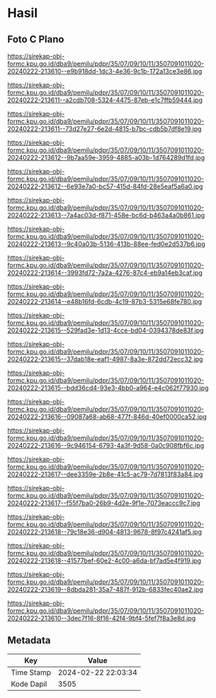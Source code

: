 # Hasil

## Foto C Plano

https://sirekap-obj-formc.kpu.go.id/dba9/pemilu/pdpr/35/07/09/10/11/3507091011020-20240222-213610--e9b918dd-1dc3-4e36-9c1b-172a13ce3e86.jpg

https://sirekap-obj-formc.kpu.go.id/dba9/pemilu/pdpr/35/07/09/10/11/3507091011020-20240222-213611--a2cdb708-5324-4475-87eb-e1c7ffb59444.jpg

https://sirekap-obj-formc.kpu.go.id/dba9/pemilu/pdpr/35/07/09/10/11/3507091011020-20240222-213611--73d27e27-6e2d-4815-b7bc-cdb5b7df8e19.jpg

https://sirekap-obj-formc.kpu.go.id/dba9/pemilu/pdpr/35/07/09/10/11/3507091011020-20240222-213612--9b7aa59e-3959-4885-a03b-1d764289d1fd.jpg

https://sirekap-obj-formc.kpu.go.id/dba9/pemilu/pdpr/35/07/09/10/11/3507091011020-20240222-213612--6e93e7a0-bc57-415d-84fd-28e5eaf5a6a0.jpg

https://sirekap-obj-formc.kpu.go.id/dba9/pemilu/pdpr/35/07/09/10/11/3507091011020-20240222-213613--7a4ac03d-f871-458e-bc6d-b463a4a0b861.jpg

https://sirekap-obj-formc.kpu.go.id/dba9/pemilu/pdpr/35/07/09/10/11/3507091011020-20240222-213613--9c40a03b-5136-413b-88ee-fed0e2d537b6.jpg

https://sirekap-obj-formc.kpu.go.id/dba9/pemilu/pdpr/35/07/09/10/11/3507091011020-20240222-213614--3993fd72-7a2a-4276-87c4-eb9a14eb3caf.jpg

https://sirekap-obj-formc.kpu.go.id/dba9/pemilu/pdpr/35/07/09/10/11/3507091011020-20240222-213614--e48b16fd-6cdb-4c19-87b3-5315e68fe780.jpg

https://sirekap-obj-formc.kpu.go.id/dba9/pemilu/pdpr/35/07/09/10/11/3507091011020-20240222-213615--529fad3e-1d13-4cce-bd04-0394378de83f.jpg

https://sirekap-obj-formc.kpu.go.id/dba9/pemilu/pdpr/35/07/09/10/11/3507091011020-20240222-213615--37dab18e-eaf1-4987-8a3e-872dd72ecc32.jpg

https://sirekap-obj-formc.kpu.go.id/dba9/pemilu/pdpr/35/07/09/10/11/3507091011020-20240222-213615--bdd36cd4-93e3-4bb0-a964-e4c062f77930.jpg

https://sirekap-obj-formc.kpu.go.id/dba9/pemilu/pdpr/35/07/09/10/11/3507091011020-20240222-213616--09087a68-ab68-477f-846d-40ef0000ca52.jpg

https://sirekap-obj-formc.kpu.go.id/dba9/pemilu/pdpr/35/07/09/10/11/3507091011020-20240222-213616--9c946154-6793-4a3f-9d58-0a0c908fbf6c.jpg

https://sirekap-obj-formc.kpu.go.id/dba9/pemilu/pdpr/35/07/09/10/11/3507091011020-20240222-213617--dee3359e-2b8e-41c5-ac79-7d7813f83a84.jpg

https://sirekap-obj-formc.kpu.go.id/dba9/pemilu/pdpr/35/07/09/10/11/3507091011020-20240222-213617--f55f7ba0-26b9-4d2e-9f1e-7073eaccc9c7.jpg

https://sirekap-obj-formc.kpu.go.id/dba9/pemilu/pdpr/35/07/09/10/11/3507091011020-20240222-213618--79c18e36-d904-4813-9678-8f97c4241af5.jpg

https://sirekap-obj-formc.kpu.go.id/dba9/pemilu/pdpr/35/07/09/10/11/3507091011020-20240222-213618--41577bef-60e2-4c00-a6da-bf7ad5e4f919.jpg

https://sirekap-obj-formc.kpu.go.id/dba9/pemilu/pdpr/35/07/09/10/11/3507091011020-20240222-213619--8dbda281-35a7-487f-912b-6833fec40ae2.jpg

https://sirekap-obj-formc.kpu.go.id/dba9/pemilu/pdpr/35/07/09/10/11/3507091011020-20240222-213610--3dec7f16-8f16-42f4-9bf4-5fef7f8a3e8d.jpg


## Metadata

| Key        | Value               |
| ---------- | ------------------- |
| Time Stamp | 2024-02-22 22:03:34 |
| Kode Dapil | 3505                |



